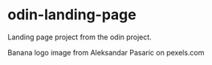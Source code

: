 # odin-landing-page
Landing page project from the odin project.

Banana logo image from Aleksandar Pasaric on pexels.com
